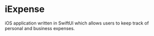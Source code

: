 # iExpense
iOS application written in SwiftUI which allows users to keep track of personal and business expenses.
